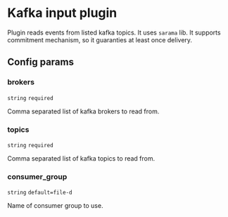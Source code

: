 # Kafka input plugin
Plugin reads events from listed kafka topics. It uses `sarama` lib.
It supports commitment mechanism, so it guaranties at least once delivery.

## Config params
### brokers

`string`  `required` 

Comma separated list of kafka brokers to read from.

### topics

`string`  `required` 

Comma separated list of kafka topics to read from.

### consumer_group

`string` `default=file-d`  

Name of consumer group to use.

